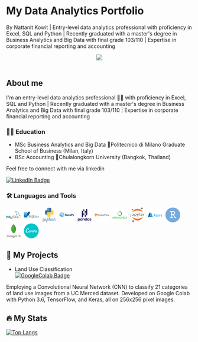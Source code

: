 # My Data Analytics Portfolio
By Nattanit Kowit |
Entry-level data analytics professional with proficiency in Excel, SQL and Python |
Recently graduated with a master's degree in Business Analytics and Big Data with final grade 103/110 | 
Expertise in corporate financial reporting and accounting

<div id="header" align="center">
  <img src="https://media.giphy.com/media/Za2KlPwihhN2YJ6eno/giphy.gif" width="100"/>
</div>
<div id="header" align="center">
  <img src="https://komarev.com/ghpvc/?username=nmapr&style=flat-square&color=blue" alt=""/>
</div>



## About me
I'm an entry-level data analytics professional :woman_technologist: with proficiency in Excel, SQL and Python |
Recently graduated with a master's degree in Business Analytics and Big Data with final grade 103/110 | 
Expertise in corporate financial reporting and accounting

### 👩‍🎓 Education
- MSc Business Analytics and Big Data 🏫Politecnico di Milano Graduate School of Business (Milan, Italy)
- BSc Accounting 🏫Chulalongkorn University (Bangkok, Thailand)

Feel free to connect with me via linkedin <div id="badges">
  <a href="https://www.linkedin.com/in/nattk/">
    <img src="https://img.shields.io/badge/LinkedIn-blue?style=for-the-badge&logo=linkedin&logoColor=white" alt="LinkedIn Badge"/>
  </a>
</div>

### :hammer_and_wrench: Languages and Tools
<div>
  <img src="https://github.com/devicons/devicon/blob/master/icons/mysql/mysql-original-wordmark.svg" title="MySQL"  alt="MySQL" width="40" height="40"/>&nbsp;
  <img src="https://github.com/devicons/devicon/blob/master/icons/sqlite/sqlite-original-wordmark.svg" title="sqlite"  alt="sqlite" width="40" height="40"/>&nbsp;
  <img src="https://github.com/devicons/devicon/blob/master/icons/python/python-original-wordmark.svg" title="python" alt="python" width="40" height="40"/>&nbsp;
  <img src="https://github.com/devicons/devicon/blob/master/icons/numpy/numpy-original-wordmark.svg" title="numpy" alt="numpy" width="40" height="40"/>&nbsp;
  <img src="https://github.com/devicons/devicon/blob/master/icons/pandas/pandas-original-wordmark.svg" title="pandas" alt="pandas" width="40" height="40"/>&nbsp;
  <img src="https://github.com/devicons/devicon/blob/master/icons/tensorflow/tensorflow-original-wordmark.svg" title="tensorflow" alt="tensorflow" width="40" height="40"/>&nbsp;
  <img src="https://github.com/devicons/devicon/blob/master/icons/anaconda/anaconda-original-wordmark.svg" title="anaconda" alt="anaconda" width="40" height="40"/>&nbsp;
  <img src="https://github.com/devicons/devicon/blob/master/icons/jupyter/jupyter-original-wordmark.svg" title="jupyter" alt="jupyter" width="40" height="40"/>&nbsp;
  <img src="https://github.com/devicons/devicon/blob/master/icons/azure/azure-original-wordmark.svg" title="azure" alt="azure" width="40" height="40"/>&nbsp;
  <img src="https://github.com/devicons/devicon/blob/master/icons/rstudio/rstudio-original.svg" title="rstudio" alt="rstudio" width="40" height="40"/>&nbsp;
  <img src="https://github.com/devicons/devicon/blob/master/icons/mongodb/mongodb-original-wordmark.svg" title="mongodb" alt="mongodb" width="40" height="40"/>&nbsp;
  <img src="https://github.com/devicons/devicon/blob/master/icons/canva/canva-original.svg" title="canva" **alt="canva" width="40" height="40"/>
</div>

## 📂 My Projects
- Land Use Classification <div id="badges">
  <a href="https://colab.research.google.com/drive/19KdNnD2Nv7v_pVMWJ4TuINaVy1Y2QTFa?usp=sharing">
    <img src="https://colab.research.google.com/assets/colab-badge.svg" alt="GoogleColab Badge"/>
  </a>
</div>

  Employing a Convolutional Neural Network (CNN) to classify 21 categories of land use images from a UC Merced dataset. Developed on Google Colab with Python 3.6, TensorFlow, and Keras, all on 256x256 pixel images.


## 🔥 My Stats
[![Top Langs](https://github-readme-stats.vercel.app/api/top-langs/?username=nmapr&layout=compact&theme=vision-friendly-dark)](https://github.com/anuraghazra/github-readme-stats)
